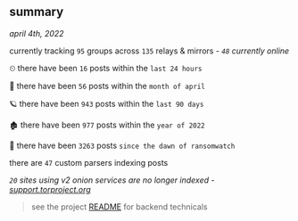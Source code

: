 
## summary
_april 4th, 2022_

currently tracking `95` groups across `135` relays & mirrors - _`48` currently online_

⏲ there have been `16` posts within the `last 24 hours`

🦈 there have been `56` posts within the `month of april`

🪐 there have been `943` posts within the `last 90 days`

🏚 there have been `977` posts within the `year of 2022`

🦕 there have been `3263` posts `since the dawn of ransomwatch`

there are `47` custom parsers indexing posts

_`20` sites using v2 onion services are no longer indexed - [support.torproject.org](https://support.torproject.org/onionservices/v2-deprecation/)_

> see the project [README](https://github.com/thetanz/ransomwatch#ransomwatch--) for backend technicals
